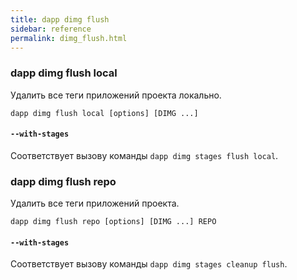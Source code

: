 ```yaml
---
title: dapp dimg flush
sidebar: reference
permalink: dimg_flush.html
---
```


### dapp dimg flush local
Удалить все теги приложений проекта локально.

```
dapp dimg flush local [options] [DIMG ...]
```

#### `--with-stages`
Соответствует вызову команды `dapp dimg stages flush local`.

### dapp dimg flush repo
Удалить все теги приложений проекта.
```
dapp dimg flush repo [options] [DIMG ...] REPO
```

#### `--with-stages`
Соответствует вызову команды `dapp dimg stages cleanup flush`.
